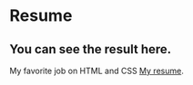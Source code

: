 # Resume

## You can see the result here.

My favorite job on HTML and CSS [My resume](https://shevmellow.github.io/Resume/ "you can do that too").
